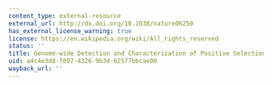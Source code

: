 ```yaml
---
content_type: external-resource
external_url: http://dx.doi.org/10.1038/nature06250
has_external_license_warning: true
license: https://en.wikipedia.org/wiki/All_rights_reserved
status: ''
title: Genome-wide Detection and Characterization of Positive Selection in Human Populations
uid: a4c4e3d8-f097-4326-9b3d-62577bbcae00
wayback_url: ''
---
```

